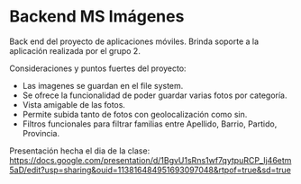# Backend MS Imágenes
Back end del proyecto de aplicaciones móviles.
Brinda soporte a la aplicación realizada por el grupo 2.


Consideraciones y puntos fuertes del proyecto:
- Las imagenes se guardan en el file system.
- Se ofrece la funcionalidad de poder guardar varias fotos por categoría.
- Vista amigable de las fotos.
- Permite subida tanto de fotos con geolocalización como sin.
- Filtros funcionales para filtrar familias entre Apellido, Barrio, Partido, Provincia.

Presentación hecha el dia de la clase:
https://docs.google.com/presentation/d/1BgvU1sRns1wf7qytpuRCP_Ij46etm5aD/edit?usp=sharing&ouid=113816484951693097048&rtpof=true&sd=true
